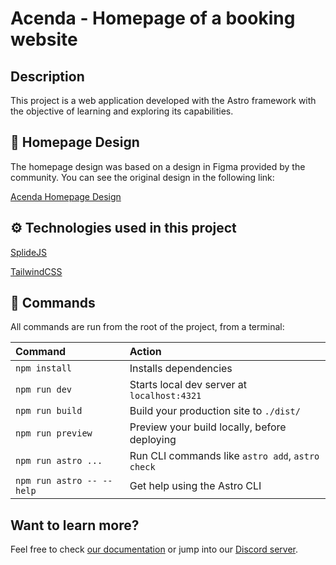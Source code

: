 # Acenda - Homepage of a booking website

## Description

 This project is a web application developed with the Astro framework with the objective of learning and exploring its capabilities.


## 🎨 Homepage Design

The homepage design was based on a design in Figma provided by the community. You can see the original design in the following link:

[Acenda Homepage Design](https://www.figma.com/community/file/1342444917555057152/acenda-homepage-of-a-booking-website?searchSessionId=lw0x2og2-hzr35izex7j)


## ⚙️ Technologies used in this project

[SplideJS](https://splidejs.com/)

[TailwindCSS](https://tailwindcss.com/)

## 🧞 Commands

All commands are run from the root of the project, from a terminal:

| Command                   | Action                                           |
| :------------------------ | :----------------------------------------------- |
| `npm install`             | Installs dependencies                            |
| `npm run dev`             | Starts local dev server at `localhost:4321`      |
| `npm run build`           | Build your production site to `./dist/`          |
| `npm run preview`         | Preview your build locally, before deploying     |
| `npm run astro ...`       | Run CLI commands like `astro add`, `astro check` |
| `npm run astro -- --help` | Get help using the Astro CLI                     |

## Want to learn more?

Feel free to check [our documentation](https://docs.astro.build) or jump into our [Discord server](https://astro.build/chat).
